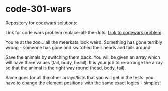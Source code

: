 # code-301-wars
Repository for codewars solutions:

Link for code wars problem replace-all-the-dots.
[Link to codewars problem](https://www.codewars.com/kata/my-head-is-at-the-wrong-end/train/javascript).

You're at the zoo... all the meerkats look weird. Something has gone terribly wrong - someone has gone and switched their heads and tails around!

Save the animals by switching them back. You will be given an array which will have three values (tail, body, head). It is your job to re-arrange the array so that the animal is the right way round (head, body, tail).

Same goes for all the other arrays/lists that you will get in the tests: you have to change the element positions with the same exact logics - simples!
